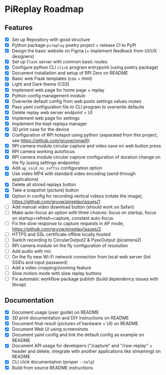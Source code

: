# PiReplay Roadmap

## Features

- [X] Set up Repository with good structure
- [X] Python package `pireplay` poetry project + release CI to PyPI
- [X] Design the basic website on Figma (+ implement feedback from UI/UX designers)
- [X] Set up `Flask` server with common basic routes
- [X] Configure python CLI `click` program entrypoint (using poetry package)
- [X] Document installation and setup of RPI Zero on README
- [X] Basic web Flask templates (css + html)
- [X] Light and Dark theme (CSS)
- [X] Implement web page for home page + replay
- [X] Python config management module
- [X] Overwrite default config from web posts settings values routes
- [X] Pass yaml configuration file to CLI program to overwrite defaults
- [X] Delete replay web server endpoint + UI
- [X] Implement web page for settings
- [X] Implement the kept replays manager
- [X] 3D print case for the device
- [X] Configuration of RPI hotspot using python (separated from this project, see <https://github.com/gruvw/nmwifi>)
- [X] RPI camera module circular capture and video save on web button press
- [X] RPI camera working autofocus
- [X] RPI camera module circular capture configuration of duration change on the fly (using settings endpoints)
- [X] Add `ap_ssid_no_suffix` configuration option
- [X] Use video MP4 with standard video encoding (send through applications)
- [X] Delete all stored replays button
- [X] Take a snapshot (picture) button
- [X] Option in config for recording vertical videos (rotate the image), https://github.com/gruvw/pireplay/issues/1
- [ ] Add manual video download button (should work on Safari)
- [ ] Make auto-focus an option with three choices: focus on startup, focus on startup+refresh+capture, constant auto-focus
- [ ] Fix the slow response to capture requests in AP mode, https://github.com/gruvw/pireplay/issues/2
- [ ] HTTPS and SSL certificate offline locally hosted
- [ ] Switch recording to CircularOutput2 & PyavOutput (picamera2)
- [ ] RPI camera module on the fly configuration of resolution
- [ ] Add audio with mic
- [ ] On the fly new Wi-Fi network connection from local web server (list SSIDs and input password)
- [ ] Add a video cropping/zooming feature
- [ ] Slow motion mode with slow replay buttons
- [ ] Fix automatic workflow package publish (build dependency issues with libcap)

## Documentation

- [X] Document usage (user guide) on README
- [X] 3D print documentation and DIY instructions on README
- [X] Document final result (pictures of hardware + UI) on README
- [X] Document Web UI using screenshots
- [X] Document yaml config and link the default config as example on README
- [X] Document API usage for developers ("/capture" and "/raw-replay" + header and delete, integrate with another applications like streaming) on README
- [X] CLI click documentation (proper `--help`)
- [X] Build from source README instructions
